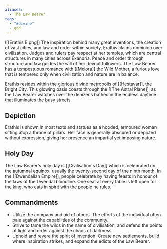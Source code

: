 ```yaml
---
aliases:
  - The Law Bearer
tags:
  - "#divine"
  - god
---
```

![[Erathis E.png]]
The inspiration behind many great inventions, the creation of vast cities, and law and order within society, Erathis claims dominion over civilization. Judges and rulers pay respect at her temples, which are central structures in many cities across Exandria. Peace and order through structure and law guides the will of her devout followers. The Law Bearer has a tempestuous romance with [[Melora]] the Wild Mother, a furious love that is tempered only when civilization and nature are in balance.

Erathis resides within the glorious divine metropolis of [[Hestavar]], the Bright City. This glowing oasis coasts through the [[The Astral Plane]], as the Law Bearer watches over the denizens bathed in the endless daytime that illuminates the busy streets.
## Depiction
Erathis is shown in most texts and statues as a hooded, armoured woman sitting atop a throne of pillars. Her face is generally obscured or depicted without expression, giving her presence an impartial yet imposing nature.
## Holy Day
The Law Bearer's holy day is [[Civilisation's Day]] which is celebrated on the autumnal equinox, usually the twenty-second day of the ninth month. In the [[Dwendalian Empire]], people celebrate by having feasts in honour of the laws of the Dwendal bloodline. One seat at every table is left open for the king, who eats in spirit with the people he rules.
## Commandments
- Utilize the company and aid of others. The efforts of the individual often pale against the capabilities of the community.
- Strive to tame the wilds in the name of civilisation, and defend the points of light and order against the chaos of darkness.
- Uphold and revere the spirit of invention. Create new settlements, build where inspiration strikes, and expand the edicts of the Law Bearer.

